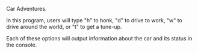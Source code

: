 Car Adventures. 

In this program, users will type "h" to honk, "d" to drive to work, "w" to drive around the world, or "t" to get a tune-up.

Each of these options will output information about the car and its status in the console. 